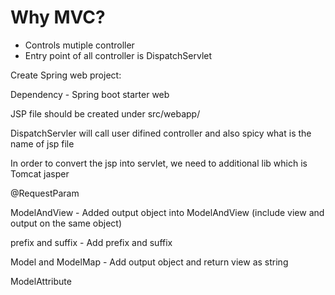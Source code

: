 # Why MVC?

- Controls mutiple controller
- Entry point of all controller is DispatchServlet

Create Spring web project:

Dependency - Spring boot starter web

JSP file should be created under src/webapp/

DispatchServler will call user difined controller and also spicy what is the name of jsp file

In order to convert the jsp into servlet, we need to additional lib which is Tomcat jasper

@RequestParam

ModelAndView - Added output object into ModelAndView (include view and output on the same object)

prefix and suffix - Add prefix and suffix

Model and ModelMap - Add output object and return view as string 

ModelAttribute




